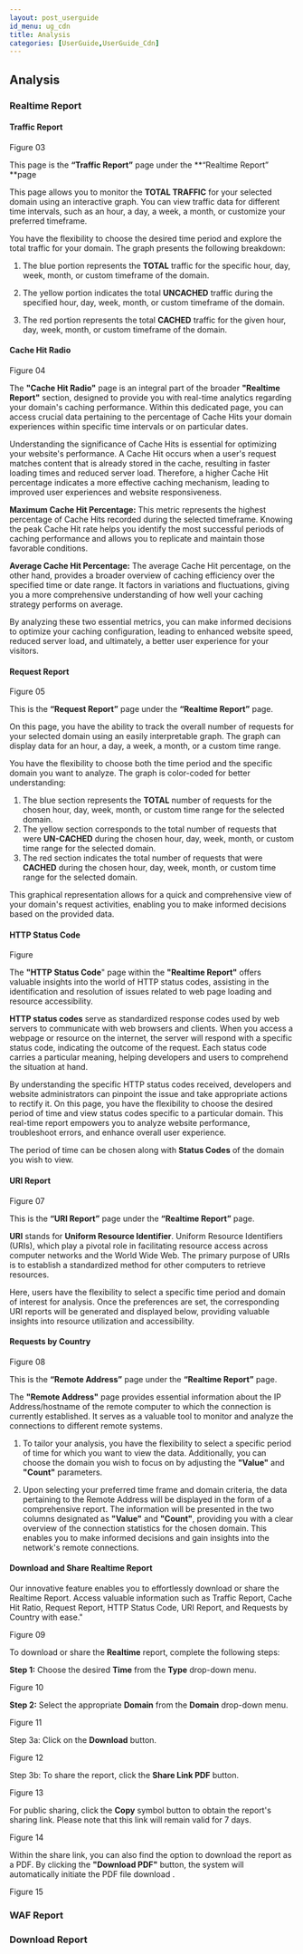 ```yaml
---
layout: post_userguide
id_menu: ug_cdn
title: Analysis
categories: [UserGuide,UserGuide_Cdn]
---
```

## Analysis

### Realtime Report

#### Traffic Report

Figure 03

This page is the **“Traffic Report”** page under the **“Realtime Report” **page

This page allows you to monitor the **TOTAL TRAFFIC** for your selected domain using an interactive graph. You can view traffic data for different time intervals, such as an hour, a day, a week, a month, or customize your preferred timeframe.

You have the flexibility to choose the desired time period and explore the total traffic for your domain. The graph presents the following breakdown:

1. The blue portion represents the **TOTAL** traffic for the specific hour, day, week, month, or custom timeframe of the domain.

2. The yellow portion indicates the total **UNCACHED** traffic during the specified hour, day, week, month, or custom timeframe of the domain.

3. The red portion represents the total **CACHED** traffic for the given hour, day, week, month, or custom timeframe of the domain.


#### Cache Hit Radio

Figure 04

The **"Cache Hit Radio"** page is an integral part of the broader **"Realtime Report"** section, designed to provide you with real-time analytics regarding your domain's caching performance. Within this dedicated page, you can access crucial data pertaining to the percentage of Cache Hits your domain experiences within specific time intervals or on particular dates.

Understanding the significance of Cache Hits is essential for optimizing your website's performance. A Cache Hit occurs when a user's request matches content that is already stored in the cache, resulting in faster loading times and reduced server load. Therefore, a higher Cache Hit percentage indicates a more effective caching mechanism, leading to improved user experiences and website responsiveness.

**Maximum Cache Hit Percentage:**
This metric represents the highest percentage of Cache Hits recorded during the selected timeframe. Knowing the peak Cache Hit rate helps you identify the most successful periods of caching performance and allows you to replicate and maintain those favorable conditions.

**Average Cache Hit Percentage:**
The average Cache Hit percentage, on the other hand, provides a broader overview of caching efficiency over the specified time or date range. It factors in variations and fluctuations, giving you a more comprehensive understanding of how well your caching strategy performs on average.

By analyzing these two essential metrics, you can make informed decisions to optimize your caching configuration, leading to enhanced website speed, reduced server load, and ultimately, a better user experience for your visitors.


#### Request Report

Figure 05

This is the **“Request Report”** page under the **“Realtime Report”** page.

On this page, you have the ability to track the overall number of requests for your selected domain using an easily interpretable graph. The graph can display data for an hour, a day, a week, a month, or a custom time range.

You have the flexibility to choose both the time period and the specific domain you want to analyze. The graph is color-coded for better understanding:

1. The blue section represents the **TOTAL** number of requests for the chosen hour, day, week, month, or custom time range for the selected domain.
2. The yellow section corresponds to the total number of requests that were **UN-CACHED** during the chosen hour, day, week, month, or custom time range for the selected domain.
3. The red section indicates the total number of requests that were **CACHED** during the chosen hour, day, week, month, or custom time range for the selected domain.

This graphical representation allows for a quick and comprehensive view of your domain's request activities, enabling you to make informed decisions based on the provided data.


#### HTTP Status Code

Figure

The **"HTTP Status Code**" page within the **"Realtime Report"** offers valuable insights into the world of HTTP status codes, assisting in the identification and resolution of issues related to web page loading and resource accessibility.

**HTTP status codes** serve as standardized response codes used by web servers to communicate with web browsers and clients. When you access a webpage or resource on the internet, the server will respond with a specific status code, indicating the outcome of the request. Each status code carries a particular meaning, helping developers and users to comprehend the situation at hand.

By understanding the specific HTTP status codes received, developers and website administrators can pinpoint the issue and take appropriate actions to rectify it. On this page, you have the flexibility to choose the desired period of time and view status codes specific to a particular domain. This real-time report empowers you to analyze website performance, troubleshoot errors, and enhance overall user experience.

The period of time can be chosen along with **Status Codes** of the domain you wish to view.


#### URI Report

Figure 07

This is the **“URI Report”** page under the **“Realtime Report”** page.	

**URI** stands for **Uniform Resource Identifier**. Uniform Resource Identifiers (URIs), which play a pivotal role in facilitating resource access across computer networks and the World Wide Web. The primary purpose of URIs is to establish a standardized method for other computers to retrieve resources.

Here, users have the flexibility to select a specific time period and domain of interest for analysis. Once the preferences are set, the corresponding URI reports will be generated and displayed below, providing valuable insights into resource utilization and accessibility.

#### Requests by Country

Figure 08

This is the **“Remote Address”** page under the **“Realtime Report”** page.

The **"Remote Address"** page provides essential information about the IP Address/hostname of the remote computer to which the connection is currently established. It serves as a valuable tool to monitor and analyze the connections to different remote systems.

1. To tailor your analysis, you have the flexibility to select a specific period of time for which you want to view the data. Additionally, you can choose the domain you wish to focus on by adjusting the **"Value"** and **"Count"** parameters.

2. Upon selecting your preferred time frame and domain criteria, the data pertaining to the Remote Address will be displayed in the form of a comprehensive report. The information will be presented in the two columns designated as **"Value"** and **"Count"**, providing you with a clear overview of the connection statistics for the chosen domain. This enables you to make informed decisions and gain insights into the network's remote connections.


#### Download and Share Realtime Report

Our innovative feature enables you to effortlessly download or share the Realtime Report. Access valuable information such as Traffic Report, Cache Hit Ratio, Request Report, HTTP Status Code, URI Report, and Requests by Country with ease."

Figure 09

To download or share the **Realtime** report, complete the following steps:

**Step 1:** Choose the desired **Time** from the **Type** drop-down menu.

Figure 10

**Step 2:** Select the appropriate **Domain** from the **Domain** drop-down menu.

Figure 11

Step 3a: Click on the **Download** button.

Figure 12

Step 3b: To share the report, click the **Share Link PDF** button.

Figure 13

For public sharing, click the **Copy** symbol button to obtain the report's sharing link. Please note that this link will remain valid for 7 days.

Figure 14

Within the share link, you can also find the option to download the report as a PDF. By clicking the **"Download PDF"** button, the system will automatically initiate the PDF file download .

Figure 15

### WAF Report

### Download Report